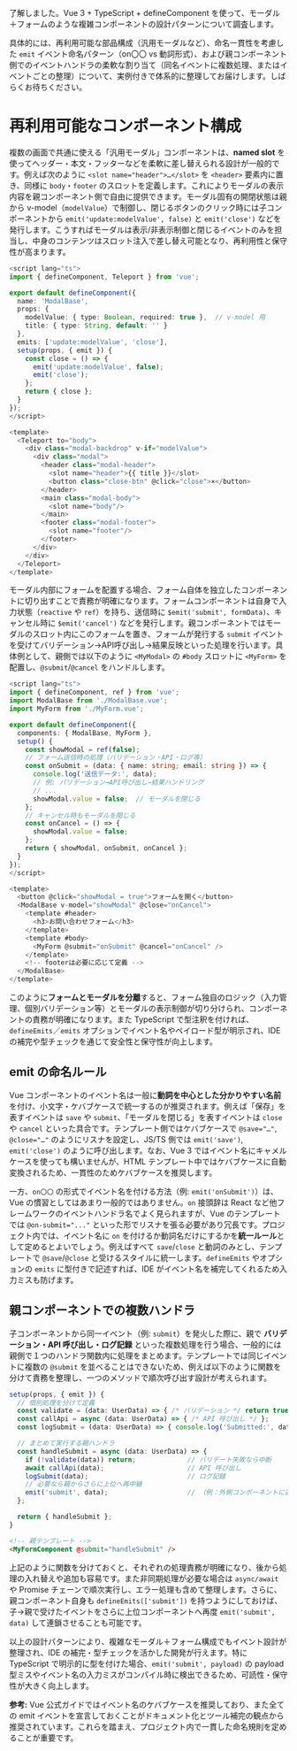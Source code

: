 了解しました。Vue 3 + TypeScript + defineComponent を使って、モーダル＋フォームのような複雑コンポーネントの設計パターンについて調査します。

具体的には、再利用可能な部品構成（汎用モーダルなど）、命名一貫性を考慮した `emit` イベント命名パターン（on〇〇 vs 動詞形式）、および親コンポーネント側でのイベントハンドラの柔軟な割り当て（同名イベントに複数処理、またはイベントごとの整理）について、実例付きで体系的に整理してお届けします。しばらくお待ちください。


# 再利用可能なコンポーネント構成

複数の画面で共通に使える「汎用モーダル」コンポーネントは、**named slot** を使ってヘッダー・本文・フッターなどを柔軟に差し替えられる設計が一般的です。例えば次のように `<slot name="header">…</slot>` を `<header>` 要素内に置き、同様に `body`・`footer` のスロットを定義します。これによりモーダルの表示内容を親コンポーネント側で自由に提供できます。モーダル固有の開閉状態は親から v-model（`modelValue`）で制御し、閉じるボタンのクリック時には子コンポーネントから `emit('update:modelValue', false)` と `emit('close')` などを発行します。こうすればモーダルは表示/非表示制御と閉じるイベントのみを担当し、中身のコンテンツはスロット注入で差し替え可能となり、再利用性と保守性が高まります。

```ts
<script lang="ts">
import { defineComponent, Teleport } from 'vue';

export default defineComponent({
  name: 'ModalBase',
  props: {
    modelValue: { type: Boolean, required: true },  // v-model 用
    title: { type: String, default: '' }
  },
  emits: ['update:modelValue', 'close'],
  setup(props, { emit }) {
    const close = () => {
      emit('update:modelValue', false);
      emit('close');
    };
    return { close };
  }
});
</script>

<template>
  <Teleport to="body">
    <div class="modal-backdrop" v-if="modelValue">
      <div class="modal">
        <header class="modal-header">
          <slot name="header">{{ title }}</slot>
          <button class="close-btn" @click="close">×</button>
        </header>
        <main class="modal-body">
          <slot name="body"/>
        </main>
        <footer class="modal-footer">
          <slot name="footer"/>
        </footer>
      </div>
    </div>
  </Teleport>
</template>
```

モーダル内部にフォームを配置する場合、フォーム自体を独立したコンポーネントに切り出すことで責務が明確になります。フォームコンポーネントは自身で入力状態（`reactive` や `ref`）を持ち、送信時に `$emit('submit', formData)`、キャンセル時に `$emit('cancel')` などを発行します。親コンポーネントではモーダルのスロット内にこのフォームを置き、フォームが発行する `submit` イベントを受けてバリデーション→API呼び出し→結果反映といった処理を行います。具体例として、親側では以下のように `<MyModal>` の `#body` スロットに `<MyForm>` を配置し、`@submit`/`@cancel` をハンドルします。

```ts
<script lang="ts">
import { defineComponent, ref } from 'vue';
import ModalBase from './ModalBase.vue';
import MyForm from './MyForm.vue';

export default defineComponent({
  components: { ModalBase, MyForm },
  setup() {
    const showModal = ref(false);
    // フォーム送信時の処理（バリデーション・API・ログ等）
    const onSubmit = (data: { name: string; email: string }) => {
      console.log('送信データ:', data);
      // 例: バリデーション→API呼び出し→結果ハンドリング
      // ...
      showModal.value = false;  // モーダルを閉じる
    };
    // キャンセル時もモーダルを閉じる
    const onCancel = () => {
      showModal.value = false;
    };
    return { showModal, onSubmit, onCancel };
  }
});
</script>

<template>
  <button @click="showModal = true">フォームを開く</button>
  <ModalBase v-model="showModal" @close="onCancel">
    <template #header>
      <h3>お問い合わせフォーム</h3>
    </template>
    <template #body>
      <MyForm @submit="onSubmit" @cancel="onCancel" />
    </template>
    <!-- footerは必要に応じて定義 -->
  </ModalBase>
</template>
```

このように**フォームとモーダルを分離**すると、フォーム独自のロジック（入力管理、個別バリデーション等）とモーダルの表示制御が切り分けられ、コンポーネントの責務が明確になります。また TypeScript で型注釈を付ければ、`defineEmits`／`emits` オプションでイベント名やペイロード型が明示され、IDE の補完や型チェックを通じて安全性と保守性が向上します。

## emit の命名ルール

Vue コンポーネントのイベント名は一般に**動詞を中心とした分かりやすい名前**を付け、小文字・ケバブケースで統一するのが推奨されます。例えば「保存」を表すイベントは `save` や `submit`、「モーダルを閉じる」を表すイベントは `close` や `cancel` といった具合です。テンプレート側ではケバブケースで `@save="…"`, `@close="…"` のようにリスナを設定し、JS/TS 側では `emit('save')`, `emit('close')` のように呼び出します。なお、Vue 3 ではイベント名にキャメルケースを使っても構いませんが、HTML テンプレート中ではケバブケースに自動変換されるため、一貫性のためケバブケースを推奨します。

一方、`on〇〇` の形式でイベント名を付ける方法（例: `emit('onSubmit')`）は、Vue の慣習としてはあまり一般的ではありません。`on` 接頭辞は React など他フレームワークのイベントハンドラ名でよく見られますが、Vue のテンプレートでは `@on-submit="..."` といった形でリスナを張る必要があり冗長です。プロジェクト内では、イベント名に `on` を付けるか動詞名だけにするかを**統一ルール**として定めるとよいでしょう。例えばすべて `save`/`close` と動詞のみとし、テンプレートで `@save`/`@close` と受けるスタイルに統一します。`defineEmits` やオプションの `emits` に型付きで記述すれば、IDE がイベント名を補完してくれるため入力ミスも防げます。

## 親コンポーネントでの複数ハンドラ

子コンポーネントから同一イベント（例: `submit`）を発火した際に、親で **バリデーション・API 呼び出し・ログ記録** といった複数処理を行う場合、一般的には親側で１つのハンドラ関数内に処理をまとめます。テンプレートでは同じイベントに複数の `@submit` を並べることはできないため、例えば以下のように関数を分けて責務を整理し、一つのメソッドで順次呼び出す設計が考えられます。

```ts
setup(props, { emit }) {
  // 個別処理を分けて定義
  const validate = (data: UserData) => { /* バリデーション */ return true; };
  const callApi = async (data: UserData) => { /* API 呼び出し */ };
  const logSubmit = (data: UserData) => { console.log('Submitted:', data); };

  // まとめて実行する親ハンドラ
  const handleSubmit = async (data: UserData) => {
    if (!validate(data)) return;             // バリデート失敗なら中断
    await callApi(data);                     // API 呼び出し
    logSubmit(data);                         // ログ記録
    // 必要なら親からさらに上位へ再中継
    emit('submit', data);                    // （例：外側コンポーネントに通知）
  };

  return { handleSubmit };
}
```

```html
<!-- 親テンプレート -->
<MyFormComponent @submit="handleSubmit" />
```

上記のように関数を分けておくと、それぞれの処理責務が明確になり、後から処理の入れ替えや追加も容易です。また非同期処理が必要な場合は `async/await` や Promise チェーンで順次実行し、エラー処理も含めて整理します。さらに、親コンポーネント自身も `defineEmits(['submit'])` を持つようにしておけば、子→親で受けたイベントをさらに上位コンポーネントへ再度 `emit('submit', data)` して連鎖させることも可能です。

以上の設計パターンにより、複雑なモーダル＋フォーム構成でもイベント設計が整理され、IDE の補完・型チェックを活かした開発が行えます。特に TypeScript で明示的に型を付けた場合、`emit('submit', payload)` の payload 型ミスやイベント名の入力ミスがコンパイル時に検出できるため、可読性・保守性が大きく向上します。

**参考:** Vue 公式ガイドではイベント名のケバブケースを推奨しており、また全ての emit イベントを宣言しておくことがドキュメント化とツール補完の観点から推奨されています。これらを踏まえ、プロジェクト内で一貫した命名規則を定めることが重要です。

